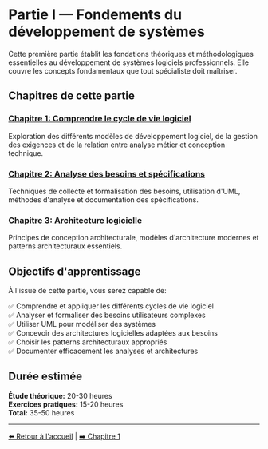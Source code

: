 # Partie I — Fondements du développement de systèmes

Cette première partie établit les fondations théoriques et méthodologiques essentielles au développement de systèmes logiciels professionnels. Elle couvre les concepts fondamentaux que tout spécialiste doit maîtriser.

## Chapitres de cette partie

### [Chapitre 1: Comprendre le cycle de vie logiciel](./chapitre-1-cycle-vie-logiciel.md)
Exploration des différents modèles de développement logiciel, de la gestion des exigences et de la relation entre analyse métier et conception technique.

### [Chapitre 2: Analyse des besoins et spécifications](./chapitre-2-analyse-besoins-specifications.md)
Techniques de collecte et formalisation des besoins, utilisation d'UML, méthodes d'analyse et documentation des spécifications.

### [Chapitre 3: Architecture logicielle](./chapitre-3-architecture-logicielle.md)
Principes de conception architecturale, modèles d'architecture modernes et patterns architecturaux essentiels.

## Objectifs d'apprentissage

À l'issue de cette partie, vous serez capable de:

✅ Comprendre et appliquer les différents cycles de vie logiciel  
✅ Analyser et formaliser des besoins utilisateurs complexes  
✅ Utiliser UML pour modéliser des systèmes  
✅ Concevoir des architectures logicielles adaptées aux besoins  
✅ Choisir les patterns architecturaux appropriés  
✅ Documenter efficacement les analyses et architectures  

## Durée estimée

**Étude théorique:** 20-30 heures  
**Exercices pratiques:** 15-20 heures  
**Total:** 35-50 heures

---

[⬅️ Retour à l'accueil](../README.md) | [➡️ Chapitre 1](./chapitre-1-cycle-vie-logiciel.md)

